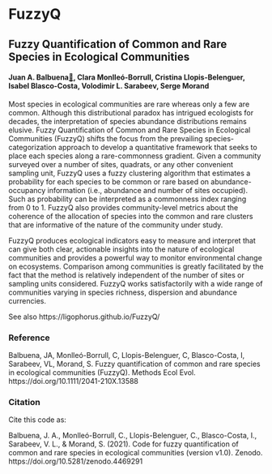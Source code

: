 # FuzzyQ
## Fuzzy Quantification of Common and Rare Species in Ecological Communities 
#### Juan A. Balbuena[&#x1f4e7;](mailto:j.a.balbuena@uv.es), Clara Monlleó-Borrull, Cristina Llopis-Belenguer, Isabel Blasco-Costa, Volodimir L. Sarabeev, Serge Morand
<p> Most species in ecological communities are rare whereas only a few are common. Although this distributional paradox has intrigued ecologists for decades, the interpretation of species abundance distributions remains elusive. 
Fuzzy Quantification of Common and Rare Species in Ecological Communities (FuzzyQ) shifts the focus from the prevailing species-categorization approach to develop a quantitative framework that seeks to place each species along a rare-commonness gradient. Given a community surveyed over a number of sites, quadrats, or any other convenient sampling unit, FuzzyQ uses a fuzzy clustering algorithm that estimates a probability for each species to be common or rare based on abundance-occupancy information (i.e., abundance and number of sites occupied). Such as probability can be interpreted as a commonness index ranging from 0 to 1. FuzzyQ also provides community-level metrics about the coherence of the allocation of species into the common and rare clusters that are informative of the nature of the community under study. </p>
<p> FuzzyQ produces ecological indicators easy to measure and interpret that can give both clear, actionable insights into the nature of ecological communities and provides a powerful way to monitor environmental change on ecosystems. Comparison among communities is greatly facilitated by the fact that the method is relatively independent of the number of sites or sampling units considered. FuzzyQ works satisfactorily with a wide range of communities varying in species richness, dispersion and abundance currencies. </p>
<p> See also https://ligophorus.github.io/FuzzyQ/ </p>
<h3> Reference </h3>
<p>Balbuena, JA, Monlleó-Borrull, C, Llopis-Belenguer, C, Blasco-Costa, I, Sarabeev, VL, Morand, S. Fuzzy quantification of common and rare species in ecological communities (FuzzyQ). Methods Ecol Evol. https://doi.org/10.1111/2041-210X.13588 </p>
<h3> Citation </h3>
<p> Cite this code as: </p>
<p> Balbuena, J. A., Monlleó-Borrull, C., Llopis-Belenguer, C., Blasco-Costa, I., Sarabeev, V. L., & Morand, S. (2021). Code for fuzzy quantification of common and rare species in ecological communities (version v1.0). Zenodo. https://doi.org/10.5281/zenodo.4469291 </p>
